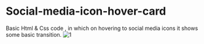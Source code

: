 # Social-media-icon-hover-card
Basic Html &amp; Css code , in which on hovering to social media icons it shows some basic transition.
![1](https://github.com/SohamShinde160/Social-media-icon-hover-card/assets/139739695/fb947bc4-248a-4e77-aff0-ad97e6686acb)
